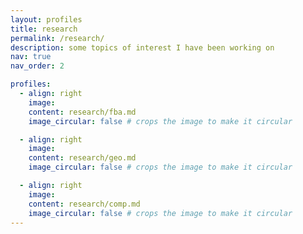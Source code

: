 ```yaml
---
layout: profiles
title: research
permalink: /research/
description: some topics of interest I have been working on
nav: true
nav_order: 2

profiles:
  - align: right
    image:
    content: research/fba.md
    image_circular: false # crops the image to make it circular

  - align: right
    image:
    content: research/geo.md
    image_circular: false # crops the image to make it circular

  - align: right
    image:
    content: research/comp.md
    image_circular: false # crops the image to make it circular
---
```

